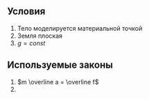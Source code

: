 
## Условия
1. Тело моделируется материальной точкой
2. Земля плоская
3. $g=const$

## Используемые законы
1. $m \overline a = \overline f$
2. 